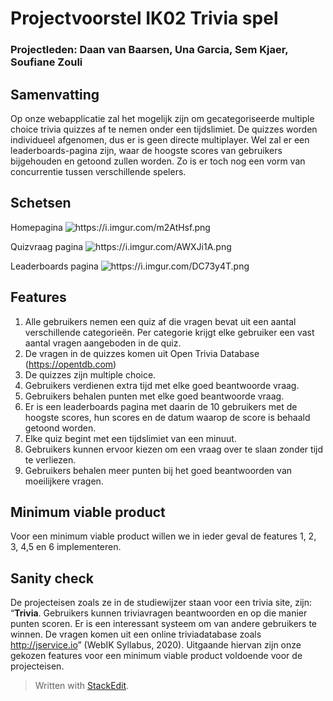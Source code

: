 # Projectvoorstel IK02 Trivia spel
### Projectleden: Daan van Baarsen, Una Garcia, Sem Kjaer, Soufiane Zouli

## Samenvatting
Op onze webapplicatie zal het mogelijk zijn om gecategoriseerde multiple choice trivia quizzes af te nemen onder een tijdslimiet. De quizzes worden individueel afgenomen, dus er is geen directe multiplayer. Wel zal er een leaderboards-pagina zijn, waar de hoogste scores van gebruikers bijgehouden en getoond zullen worden. Zo is er toch nog een vorm van concurrentie tussen verschillende spelers.

## Schetsen
Homepagina
<img src="https://i.imgur.com/m2AtHsf.png" alt="https://i.imgur.com/m2AtHsf.png">

Quizvraag pagina
<img src="https://i.imgur.com/AWXJi1A.png" alt="https://i.imgur.com/AWXJi1A.png">

Leaderboards pagina
<img src="https://i.imgur.com/DC73y4T.png" alt="https://i.imgur.com/DC73y4T.png">

## Features
1.  Alle gebruikers nemen een quiz af die vragen bevat uit een aantal verschillende categorieën. Per categorie krijgt elke gebruiker een vast aantal vragen aangeboden in de quiz.
2. De vragen in de quizzes komen uit Open Trivia Database (https://opentdb.com)
3. De quizzes zijn multiple choice.
4. Gebruikers verdienen extra tijd met elke goed beantwoorde vraag.
5. Gebruikers behalen punten met elke goed beantwoorde vraag.
6. Er is een leaderboards pagina met daarin de 10 gebruikers met de hoogste scores, hun scores en de datum waarop de score is behaald getoond worden.
7. Elke quiz begint met een tijdslimiet van een minuut.
8. Gebruikers kunnen ervoor kiezen om een vraag over te slaan zonder tijd te verliezen.
9. Gebruikers behalen meer punten bij het goed beantwoorden van moeilijkere vragen.
 
## Minimum viable product
Voor een minimum viable product willen we in ieder geval de features 1, 2, 3, 4,5 en 6 implementeren.
<h2 id="sanity-check">Sanity check</h2>
<p>De projecteisen zoals ze in de studiewijzer staan voor een trivia site, zijn: “<strong>Trivia</strong>. Gebruikers kunnen triviavragen beantwoorden en op die manier punten scoren. Er is een interessant systeem om van andere gebruikers te winnen. De vragen komen uit een online triviadatabase zoals <a href="http://jservice.io">http://jservice.io</a>” (WebIK Syllabus, 2020). Uitgaande hiervan zijn onze gekozen features voor een minimum viable product voldoende voor de projecteisen.</p>
<blockquote>
<p>Written with <a href="https://stackedit.io/">StackEdit</a>.</p>
</blockquote>

<!--stackedit_data:
eyJoaXN0b3J5IjpbMzk1ODI5OTAwXX0=
-->
